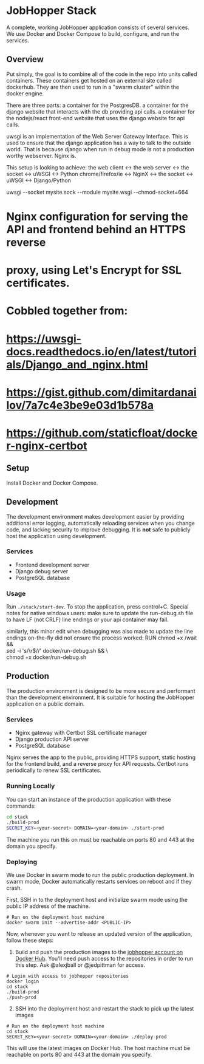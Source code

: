 # JobHopper Stack

A complete, working JobHopper application consists of several services. We use Docker and Docker Compose to build, configure, and run the services.

## Overview

Put simply, the goal is to combine all of the code in the repo into units called containers.
These containers get hosted on an external site called dockerhub. 
They are then used to run in a "swarm cluster" within the docker engine.

There are three parts:
a container for the PostgresDB.
a container for the django website that interacts with the db providing api calls.
a container for the nodejs/react front-end website that uses the django website for api calls.

uwsgi is an implementation of the Web Server Gateway Interface. 
This is used to ensure that the django application has a way to talk to the outside world. 
That is because django when run in debug mode is not a production worthy webserver. Nginx is. 

This setup is looking to achieve:
the web client <-> the web server <-> the socket <-> uWSGI <-> Python
chrome/firefox/ie <-> NginX <-> the socket <-> uWSGI <-> Django/Python

uwsgi --socket mysite.sock --module mysite.wsgi --chmod-socket=664


# Nginx configuration for serving the API and frontend behind an HTTPS reverse
# proxy, using Let's Encrypt for SSL certificates.
# Cobbled together from:
# https://uwsgi-docs.readthedocs.io/en/latest/tutorials/Django_and_nginx.html
# https://gist.github.com/dimitardanailov/7a7c4e3be9e03d1b578a
# https://github.com/staticfloat/docker-nginx-certbot

## Setup

Install Docker and Docker Compose.

## Development

The development environment makes development easier by providing additional error logging, automatically reloading services when you change code, and lacking security to improve debugging. It is **not** safe to publicly host the application using development.

### Services

- Frontend development server
- Django debug server
- PostgreSQL database

### Usage

Run `./stack/start-dev`. To stop the application, press control+C.
Special notes for native windows users:
make sure to update the run-debug.sh file to have LF (not CRLF) line endings or your api container may fail.

similarly, this minor edit when debugging was also made to update the line endings on-the-fly did not ensure the process worked:
RUN chmod +x /wait && \
    sed -i 's/\r$//' docker/run-debug.sh  && \  
    chmod +x docker/run-debug.sh


## Production

The production environment is designed to be more secure and performant than the development environment. It is suitable for hosting the JobHopper application on a public domain.

### Services

- Nginx gateway with Certbot SSL certificate manager
- Django production API server
- PostgreSQL database

Nginx serves the app to the public, providing HTTPS support, static hosting for the frontend build, and a reverse proxy for API requests. Certbot runs periodically to renew SSL certificates.

### Running Locally

You can start an instance of the production application with these commands:

```sh
cd stack
./build-prod
SECRET_KEY=<your-secret> DOMAIN=<your-domain> ./start-prod
```

The machine you run this on must be reachable on ports 80 and 443 at the domain you specify.

### Deploying

We use Docker in swarm mode to run the public production deployment. In swarm mode, Docker automatically restarts services on reboot and if they crash.

First, SSH in to the deployment host and initialize swarm mode using the public IP address of the machine.

```
# Run on the deployment host machine
docker swarm init --advertise-addr <PUBLIC-IP>
```

Now, whenever you want to release an updated version of the application, follow these steps:

1. Build and push the production images to the [jobhopper account on Docker Hub](https://hub.docker.com/u/jobhopper). You'll need push access to the repositories in order to run this step. Ask @alexjball or @jedpittman for access.

```
# Login with access to jobhopper repositories
docker login
cd stack
./build-prod
./push-prod
```

2. SSH into the deployment host and restart the stack to pick up the latest images

```
# Run on the deployment host machine
cd stack
SECRET_KEY=<your-secret> DOMAIN=<your-domain> ./deploy-prod
```

This will use the latest images on Docker Hub. The host machine must be reachable on ports 80 and 443 at the domain you specify.
